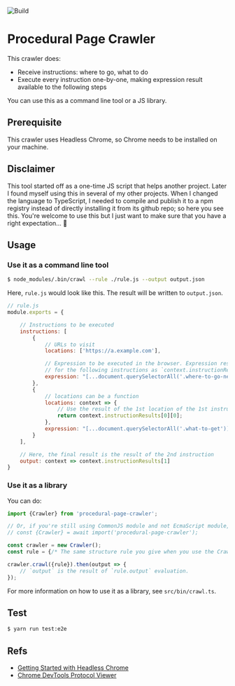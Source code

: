 ![Build](https://github.com/ryu1kn/procedural-page-crawler/workflows/Build/badge.svg?branch=master)

# Procedural Page Crawler

This crawler does:

* Receive instructions: where to go, what to do
* Execute every instruction one-by-one, making expression result available to the following steps

You can use this as a command line tool or a JS library.

## Prerequisite

This crawler uses Headless Chrome, so Chrome needs to be installed on your machine.

## Disclaimer

This tool started off as a one-time JS script that helps another project. Later I found myself using
this in several of my other projects. When I changed the language to TypeScript, I needed to compile and
publish it to a npm registry instead of directly installing it from its github repo; so here you see this.
You're welcome to use this but I just want to make sure that you have a right expectation... 🙂

## Usage

### Use it as a command line tool

```sh
$ node_modules/.bin/crawl --rule ./rule.js --output output.json
```

Here, `rule.js` would look like this. The result will be written to `output.json`.

```js
// rule.js
module.exports = {

    // Instructions to be executed
    instructions: [
        {
            // URLs to visit
            locations: ['https://a.example.com'],

            // Expression to be executed in the browser. Expression result will become available
            // for the following instructions as `context.instructionResults[INSTRUCTION_INDEX]`
            expression: "[...document.querySelectorAll('.where-to-go-next')].map(el => el.innerText)"
        },
        {
            // locations can be a function
            locations: context => {
                // Use the result of the 1st location of the 1st instruction
                return context.instructionResults[0][0];
            },
            expression: "[...document.querySelectorAll('.what-to-get')].map(el => el.innerText)"
        }
    ],

    // Here, the final result is the result of the 2nd instruction
    output: context => context.instructionResults[1]
}
```

### Use it as a library

You can do:

```js
import {Crawler} from 'procedural-page-crawler';

// Or, if you're still using CommonJS module and not EcmaScript module, then
// const {Crawler} = await import('procedural-page-crawler');

const crawler = new Crawler();
const rule = {/* The same structure rule you give when you use the Crawler as a command line tool */};

crawler.crawl({rule}).then(output => {
    // `output` is the result of `rule.output` evaluation.
});
```

For more information on how to use it as a library, see `src/bin/crawl.ts`.

## Test

```sh
$ yarn run test:e2e
```

## Refs

* [Getting Started with Headless Chrome](https://developers.google.com/web/updates/2017/04/headless-chrome)
* [Chrome DevTools Protocol Viewer](https://chromedevtools.github.io/devtools-protocol/tot/)
